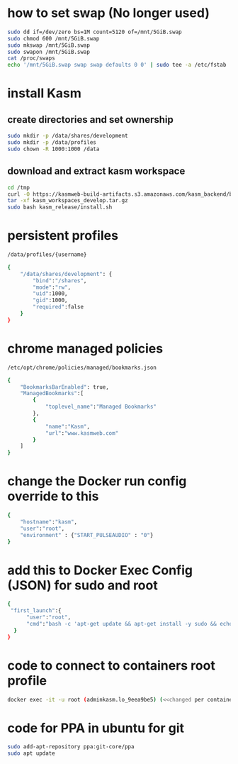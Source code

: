 
# how to set swap (No longer used)

```bash
sudo dd if=/dev/zero bs=1M count=5120 of=/mnt/5GiB.swap
sudo chmod 600 /mnt/5GiB.swap
sudo mkswap /mnt/5GiB.swap
sudo swapon /mnt/5GiB.swap
cat /proc/swaps 
echo '/mnt/5GiB.swap swap swap defaults 0 0' | sudo tee -a /etc/fstab
```

# install Kasm

## create directories and set ownership

```bash
sudo mkdir -p /data/shares/development
sudo mkdir -p /data/profiles
sudo chown -R 1000:1000 /data
```

## download and extract kasm workspace

```bash
cd /tmp
curl -O https://kasmweb-build-artifacts.s3.amazonaws.com/kasm_backend/branches/develop/kasm_workspaces_develop.tar.gz
tar -xf kasm_workspaces_develop.tar.gz
sudo bash kasm_release/install.sh
```

# persistent profiles

```bash
/data/profiles/{username}

{
    "/data/shares/development": {
        "bind":"/shares",
        "mode":"rw",
        "uid":1000,
        "gid":1000,
        "required":false
    }
}
```

# chrome managed policies

```bash
/etc/opt/chrome/policies/managed/bookmarks.json

{
    "BookmarksBarEnabled": true,
    "ManagedBookmarks":[
        {
            "toplevel_name":"Managed Bookmarks"
        },
        {
            "name":"Kasm",
            "url":"www.kasmweb.com"
        }
    ]
}
```

# change the Docker run config override to this

```bash
{
    "hostname":"kasm",
    "user":"root",
    "environment" : {"START_PULSEAUDIO" : "0"}
}
```

# add this to Docker Exec Config (JSON) for sudo and root

```bash
{
 "first_launch":{
      "user":"root",
      "cmd":"bash -c 'apt-get update && apt-get install -y sudo && echo \"kasm-user  ALL=(ALL) NOPASSWD: ALL\" >> /etc/sudoers'"
  }
}
```

# code to connect to containers root profile

```bash
docker exec -it -u root (adminkasm.lo_9eea9be5) (<<changed per container) bash
```

# code for PPA in ubuntu for git

```bash
sudo add-apt-repository ppa:git-core/ppa
sudo apt update
```